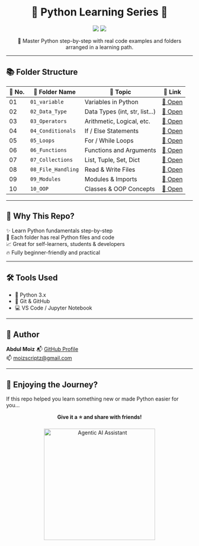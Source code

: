 <h1 align="center">🐍 Python Learning Series 🚀</h1>

<p align="center">
  <img src="https://img.shields.io/badge/Python-Programming-blue?style=for-the-badge&logo=python" />

  <img src="https://img.shields.io/badge/Learn%20By-Practice-orange?style=for-the-badge" />
</p>

<p align="center">
  🌟 Master Python step-by-step with real code examples and folders arranged in a learning path.
</p>

---

## 📚 Folder Structure

| 🚩 No. | 📂 Folder Name            | 📘 Topic                        | 🔗 Link |
|-------|---------------------------|----------------------------------|--------|
| 01    | `01_variable`             | Variables in Python             | [📂 Open](https://github.com/MoizScriptz/Python/tree/main/01_variable) |
| 02    | `02_Data_Type`            | Data Types (int, str, list...)  | [📂 Open](https://github.com/MoizScriptz/Python/tree/main/02_Data_Type) |
| 03    | `03_Operators`            | Arithmetic, Logical, etc.       | [📂 Open](https://github.com/MoizScriptz/Python/tree/main/03_Operators) |
| 04    | `04_Conditionals`         | If / Else Statements            | [📂 Open](https://github.com/your-username/your-repo/tree/main/04_Conditionals) |
| 05    | `05_Loops`                | For / While Loops               | [📂 Open](https://github.com/MoizScriptz/Python/tree/main/05_Loops) |
| 06    | `06_Functions`            | Functions and Arguments         | [📂 Open](https://github.com/your-username/your-repo/tree/main/06_Functions) |
| 07    | `07_Collections`          | List, Tuple, Set, Dict          | [📂 Open](https://github.com/MoizScriptz/Python/tree/main/07_Collections) |
| 08    | `08_File_Handling`        | Read & Write Files              | [📂 Open](https://github.com/MoizScriptz/Python/tree/main/08_File_Handling) |
| 09    | `09_Modules`              | Modules & Imports               | [📂 Open](https://github.com/your-username/your-repo/tree/main/09_Modules) |
| 10    | `10_OOP`                  | Classes & OOP Concepts          | [📂 Open](https://github.com/your-username/your-repo/tree/main/10_OOP) |

---

## 🧠 Why This Repo?

✨ Learn Python fundamentals step-by-step  
🧩 Each folder has real Python files and code  
📈 Great for self-learners, students & developers  
🔥 Fully beginner-friendly and practical

---

## 🛠 Tools Used

- 🐍 Python 3.x
- 📁 Git & GitHub
- 💻 VS Code / Jupyter Notebook

---

## 🎯 Author

**Abdul Moiz** 
📬 [GitHub Profile](https://github.com/MoizScriptz)  
📫 moizscriptz@gmail.com

---

## 🌟 Enjoying the Journey?

If this repo helped you learn something new or made Python easier for you...

<p align="center">
  <strong>Give it a ⭐️ and share with friends!</strong><br><br>
  <img src="https://media.giphy.com/media/iigxL5zX3dZNIZ3skY/giphy.gif" width="300" alt="Agentic AI Assistant" />
</p>

